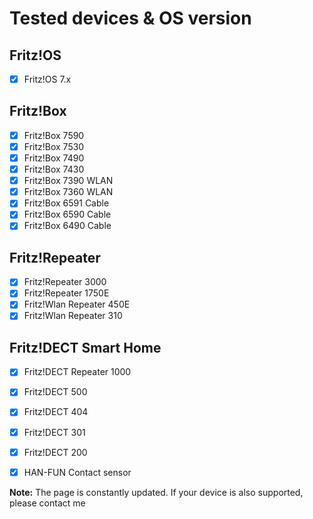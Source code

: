 # Tested devices & OS version

## Fritz!OS
- [x] Fritz!OS 7.x

## Fritz!Box
- [x] Fritz!Box 7590
- [x] Fritz!Box 7530
- [x] Fritz!Box 7490
- [x] Fritz!Box 7430
- [x] Fritz!Box 7390 WLAN
- [x] Fritz!Box 7360 WLAN
- [x] Fritz!Box 6591 Cable
- [x] Fritz!Box 6590 Cable
- [x] Fritz!Box 6490 Cable

## Fritz!Repeater
- [x] Fritz!Repeater 3000
- [x] Fritz!Repeater 1750E
- [x] Fritz!Wlan Repeater 450E
- [x] Fritz!Wlan Repeater 310

## Fritz!DECT Smart Home
- [x] Fritz!DECT Repeater 1000
- [x] Fritz!DECT 500
- [x] Fritz!DECT 404
- [x] Fritz!DECT 301
- [x] Fritz!DECT 200
- [x] HAN-FUN Contact sensor



**Note:** The page is constantly updated. If your device is also supported, please contact me
